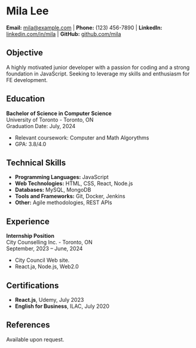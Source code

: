 # **Mila Lee**
**Email:** mila@example.com | **Phone:** (123) 456-7890 | **LinkedIn:** [linkedin.com/in/mila](https://linkedin.com/in/mila) | **GitHub:** [github.com/mila](https://github.com/mila)

## **Objective**
A highly motivated junior developer with a passion for coding and a strong foundation in JavaScript. Seeking to leverage my skills and enthusiasm for FE development.

## **Education**
**Bachelor of Science in Computer Science**  
University of Toronto - Toronto, ON  
Graduation Date: July, 2024  
- Relevant coursework: Computer and Math Algorythms
- GPA: 3.8/4.0

## **Technical Skills**
- **Programming Languages:** JavaScript
- **Web Technologies:** HTML, CSS, React, Node.js
- **Databases:** MySQL, MongoDB
- **Tools and Frameworks:** Git, Docker, Jenkins
- **Other:** Agile methodologies, REST APIs

## **Experience**
**Internship Position**  
City Counselling Inc. - Toronto, ON  
September, 2023 – June, 2024  
- City Council Web site.
- React.ja, Node.js, Web2.0


## **Certifications**
- **React.js**, Udemy, July 2023
- **English for Business**, ILAC, July 2020

## **References**
Available upon request.
